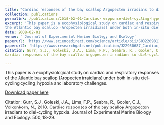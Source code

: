 ```yaml
---
title: "Cardiac responses of the bay scallop Argopecten irradians to diel-cycling hypoxia"
collection: publications
permalink: /publications/2018-02-01-Cardiac-respponse-diel-cycling-hypoxia
excerpt: 'This paper is a ecophysiological study on cardiac and respiratory responses of
the Atlantic bay scallop (Aropecten irraidians) under both in-situ diel-cycling cycling_hypoxia and laboratory challenges.'
date: 2008-02-01
venue: ' Journal of Experimental Marine Biology and Ecology'
paperurl: 'https://www.sciencedirect.com/science/article/pii/S0022098117304185'
paperurl2: 'https://www.researchgate.net/publication/322950687_Cardiac_responses_of_the_bay_scallop_Argopecten_irradians_to_diel-cycling_hypoxia'
citation: Gurr, S.J., Goleski, J.A., Lima, F.P., Seabra, R., Gobler, C.J., Volkenborn, N., 2018.
Cardiac responses of the bay scallop Argopecten irradians to diel-cycling hypoxia. Journal of Experimental Marine Biology and Ecology. 500, 18-29.

---
```

This paper is a ecophysiological study on cardiac and respiratory responses of
the Atlantic bay scallop (Aropecten irraidians) under both in-situ diel-cycling cycling_hypoxia and laboratory challenges.

[Download paper here](http://academicpages.github.io/files/paper1.pdf)

Citation: Gurr, S.J., Goleski, J.A., Lima, F.P., Seabra, R., Gobler, C.J., Volkenborn, N., 2018.
Cardiac responses of the bay scallop Argopecten irradians to diel-cycling hypoxia. Journal of Experimental Marine Biology and Ecology. 500, 18-29.
